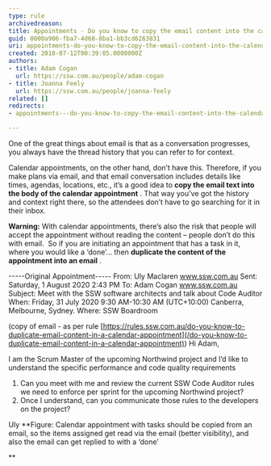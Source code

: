 ```yaml
---
type: rule
archivedreason: 
title: Appointments - Do you know to copy the email content into the calendar appointment?
guid: 0000a906-fba7-4d60-8ba1-bb3cd6263831
uri: appointments-do-you-know-to-copy-the-email-content-into-the-calendar-appointment
created: 2018-07-12T00:39:05.0000000Z
authors:
- title: Adam Cogan
  url: https://ssw.com.au/people/adam-cogan
- title: Joanna Feely
  url: https://ssw.com.au/people/joanna-feely
related: []
redirects:
- appointments---do-you-know-to-copy-the-email-content-into-the-calendar-appointment

---
```


One of the great things about email is that as a conversation progresses, you always have the thread history that you can refer to for context. 


Calendar appointments, on the other hand, don’t have this. Therefore, if you make plans via email, and that email conversation includes details like times, agendas, locations, etc., it’s a good idea to  **copy the email text into the body of the calendar appointment** . That way you’ve got the history and context right there, so the attendees don’t have to go searching for it in their inbox.




<!--endintro-->

**Warning:** With calendar appointments, there’s also the risk that people will accept the appointment without reading the content – people don’t do this with email.  So if you are initiating an appointment that has a task in it, where you would like a ‘done’… then  **duplicate the content of the appointment into an email** .

-----Original Appointment-----
From: Uly Maclaren www.ssw.com.au
Sent: Saturday, 1 August 2020 2:43 PM
To: Adam Cogan www.ssw.com.au
Subject: Meet with the SSW software architects and talk about Code Auditor
When: Friday, 31 July 2020 9:30 AM-10:30 AM (UTC+10:00) Canberra, Melbourne, Sydney.
Where: SSW Boardroom

(copy of email - as per rule [https://rules.ssw.com.au/do-you-know-to-duplicate-email-content-in-a-calendar-appointment](/do-you-know-to-duplicate-email-content-in-a-calendar-appointment))
Hi Adam,

I am the Scrum Master of the upcoming Northwind project and I’d like to understand the specific performance and code quality requirements
1.	Can you meet with me and review the current SSW Code Auditor rules we need to enforce per sprint for the upcoming Northwind project?
2.	Once I understand, can you communicate those rules to the developers on the project?

Uly
 **Figure: Calendar appointment with tasks should be copied from an email, so the items assigned get read via the email (better visibility), and also the email can get replied to with a ‘done’

**
